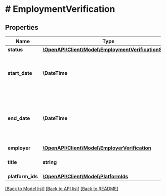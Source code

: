 # # EmploymentVerification

## Properties

Name | Type | Description | Notes
------------ | ------------- | ------------- | -------------
**status** | [**\OpenAPI\Client\Model\EmploymentVerificationStatus**](EmploymentVerificationStatus.md) |  | [optional]
**start_date** | **\DateTime** | Start of employment in ISO 8601 format (YYYY-MM-DD). | [optional]
**end_date** | **\DateTime** | End of employment, if applicable. Provided in ISO 8601 format (YYY-MM-DD). | [optional]
**employer** | [**\OpenAPI\Client\Model\EmployerVerification**](EmployerVerification.md) |  | [optional]
**title** | **string** | Current title of employee. | [optional]
**platform_ids** | [**\OpenAPI\Client\Model\PlatformIds**](PlatformIds.md) |  | [optional]

[[Back to Model list]](../../README.md#models) [[Back to API list]](../../README.md#endpoints) [[Back to README]](../../README.md)
